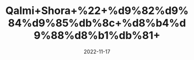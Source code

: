 ---
title: 'Qalmi+Shora+%22+%d9%82%d9%84%d9%85%db%8c+%d8%b4%d9%88%d8%b1%db%81+'
date: '2022-11-17' 
metatag: '' 
inventory: '0' 
draft: false 
# meta description 
shortDescripton: ''
description: 'Extracts+%22+Chemical+%22%da%a9%d9%85%db%8c%da%a9%d9%84'
longdescription: ''
tags: ''
brand: ''
subCategory: ''
unit: '50 gm-Pk'
sellCount: '0'
featured: True
# product Price
price: '40.0'
# Product Short Description
shortDescription: ''
productID: '6A32B1E5-AC47-ED11-996A-005056B3A416'
type: 'products'
category: 'Extracts+%22+Chemical+%22%da%a9%d9%85%db%8c%da%a9%d9%84' 
thumnailproduct: 'https://eraconnect.blob.core.windows.net/product-images/aminsaddiquidawakhana/ae585574-8c1b-4913-b9cc-3f693f540871.webp' 
images:
  - image: 'https://eraconnect.blob.core.windows.net/product-images/aminsaddiquidawakhana/ae585574-8c1b-4913-b9cc-3f693f540871.webp'  
Variants:
---